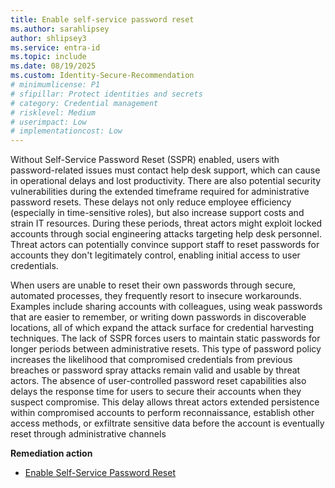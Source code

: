 ```yaml
---
title: Enable self-service password reset
ms.author: sarahlipsey
author: shlipsey3
ms.service: entra-id
ms.topic: include
ms.date: 08/19/2025
ms.custom: Identity-Secure-Recommendation
# minimumlicense: P1
# sfipillar: Protect identities and secrets
# category: Credential management
# risklevel: Medium
# userimpact: Low
# implementationcost: Low
---
```

Without Self-Service Password Reset (SSPR) enabled, users with password-related issues must contact help desk support, which can cause in operational delays and lost productivity. There are also potential security vulnerabilities during the extended timeframe required for administrative password resets. These delays not only reduce employee efficiency (especially in time-sensitive roles), but also increase support costs and strain IT resources. During these periods, threat actors might exploit locked accounts through social engineering attacks targeting help desk personnel. Threat actors can potentially convince support staff to reset passwords for accounts they don't legitimately control, enabling initial access to user credentials.

When users are unable to reset their own passwords through secure, automated processes, they frequently resort to insecure workarounds. Examples include sharing accounts with colleagues, using weak passwords that are easier to remember, or writing down passwords in discoverable locations, all of which expand the attack surface for credential harvesting techniques. The lack of SSPR forces users to maintain static passwords for longer periods between administrative resets. This type of password policy increases the likelihood that compromised credentials from previous breaches or password spray attacks remain valid and usable by threat actors. The absence of user-controlled password reset capabilities also delays the response time for users to secure their accounts when they suspect compromise. This delay allows threat actors extended persistence within compromised accounts to perform reconnaissance, establish other access methods, or exfiltrate sensitive data before the account is eventually reset through administrative channels 

**Remediation action**

- [Enable Self-Service Password Reset](../../identity/authentication/tutorial-enable-sspr.md)